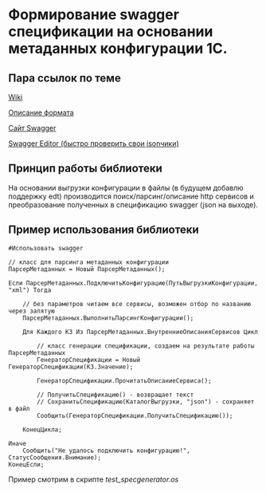 # Формирование swagger спецификации на основании метаданных конфигурации 1С.

## Пара ссылок по теме

[Wiki](https://ru.wikipedia.org/wiki/OpenAPI_(%D1%81%D0%BF%D0%B5%D1%86%D0%B8%D1%84%D0%B8%D0%BA%D0%B0%D1%86%D0%B8%D1%8F))

[Описание формата](https://github.com/OAI/OpenAPI-Specification/blob/master/versions/2.0.md)

[Сайт Swagger](https://swagger.io/)

[Swagger Editor (быстро проверить свои jsonчики)](https://editor.swagger.io/)

## Принцип работы библиотеки

На основании выгрузки конфигурации в файлы (в будущем добавлю поддержку edt) производится поиск/парсинг/описание http сервисов и преобразование полученных в спецификацию swagger (json на выходе).

## Пример использования библиотеки

```bsl
#Использовать swagger

// класс для парсинга метаданных конфигурации
ПарсерМетаданных = Новый ПарсерМетаданных();

Если ПарсерМетаданных.ПодключитьКонфигурацию(ПутьВыгрузкиКонфигурации, "xml") Тогда

    // без параметров читаем все сервисы, возможен отбор по названию через запятую
    ПарсерМетаданных.ВыполнитьПарсингКонфигурации();

    Для Каждого КЗ Из ПарсерМетаданных.ВнутренниеОписанияСервисов Цикл

        // класс генерации спецификации, создаем на результате работы ПарсерМетаданных
        ГенераторСпецификации = Новый ГенераторСпецификации(КЗ.Значение);

        ГенераторСпецификации.ПрочитатьОписаниеСервиса();

        // ПолучитьСпецификацию() - возвращает текст
        // СохранитьСпецификацию(КаталогВыгрузки, "json") - сохраняет в файл
        Сообщить(ГенераторСпецификации.ПолучитьСпецификацию());

    КонецЦикла;

Иначе
    Сообщить("Не удалось подключить конфигурацию!", СтатусСообщения.Внимание);
КонецЕсли;
```

Пример смотрим в скрипте *test_specgenerator.os*